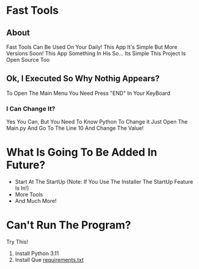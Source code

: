 # Fast Tools

## About
Fast Tools Can Be Used On Your Daily!
This App It's Simple But More Versions Soon!
This App Something In His So... Its Simple 
This Project Is Open Source Too

## Ok, I Executed So Why Nothig Appears?
To Open The Main Menu You Need Press "END" In Your KeyBoard

### I Can Change It?
Yes You Can, But You Need To Know Python To Change it
Just Open The Main.py And Go To The Line 10
And Change The Value!

# What Is Going To Be Added In Future?
* Start At The StartUp (Note: If You Use The Installer The StartUp Feature Is In!)
* More Tools
* And Much More!

# Can't Run The Program?
Try This!
1. Install Python 3.11
2. Install Que [requirements.txt](https://raw.githubusercontent.com/zmiless/FastTools/main/requirements.txt)
